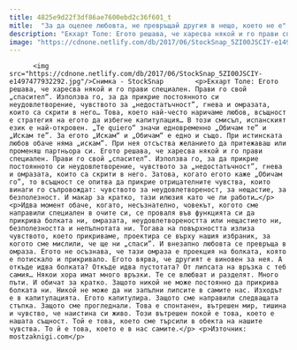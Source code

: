 ```yaml
---
title: 4825e9d22f3df86ae7600ebd2c36f601_t
mitle:  "За да оцелее любовта, не превръщай другия в нещо, което не е"
description: "Екхарт Толе: Егото решава, че харесва някой и го прави специален. Прави го свой „спасител“. Използва го, за да прикрие постоянното си неудовлетворение, чувството за „недостатъчност”, гнева и омразата, които са скрити в него… Това, което най-често наричаме любов, всъщност е стратегия на егото да избегне капитулация… В този смисъл, испанският език е най-откровен. „Тe …"
image: "https://cdnone.netlify.com/db/2017/06/StockSnap_5ZI00JSCIY-e1497477932292.jpg"
---
```


          <img src="https://cdnone.netlify.com/db/2017/06/StockSnap_5ZI00JSCIY-e1497477932292.jpg"/>Снимка - StockSnap        <p>Екхарт Толе: Егото решава, че харесва някой и го прави специален. Прави го свой „спасител“. Използва го, за да прикрие постоянното си неудовлетворение, чувството за „недостатъчност”, гнева и омразата, които са скрити в него… Това, което най-често наричаме любов, всъщност е стратегия на егото да избегне капитулация… В този смисъл, испанският език е най-откровен. „Тe quiero“ значи едновременно „Обичам те” и „Искам те”. За егото „Искам“ и „Обичам“ е едно и също. При истинската любов обаче няма „искам”. При нея отсъства желанието да притежаваш или променяш партньора си. Егото решава, че харесва някой и го прави специален. Прави го свой „спасител“. Използва го, за да прикрие постоянното си неудовлетворение, чувството за „недостатъчност”, гнева и омразата, които са скрити в него. Затова, когато егото каже „Обичам го”, то всъщност се опитва да прикрие отрицателните чувства, които винаги го съпровождат: чувството за неудовлетвореност, за нещастие, за безполезност. И макар за кратко, тази илюзия като че ли работи…</p>     <p>Идва момент обаче, когато, несъзнателно, човекът, когото сме направили специален в очите си, се проваля във функцията си да прикрива болката ни, омразата, неудовлетвореността или нещастието ни, безполезността и непълнотата ни. Тогава на повърхността излиза чувството, което прикриваме, проектира се върху нашия избраник, за когото сме мислили, че ще ни „спаси”. И внезапно любовта се превръща в омраза. Егото не осъзнава, че тази омраза е проекция на болката, която е потискало и прикривало. Егото вярва, че другият е виновен за нея. А откъде идва болката? Откъде идва пустотата? От липсата на връзка с теб самия… Някои хора имат много връзки. Те се влюбват и разделят. Много пъти. И обичат за кратко. Защото никой не може постоянно да прикрива болката ни. Никой не може да ни запълни липсите в самите нас. Изходът е в капитулацията. Егото капитулира. Защото сме направили следващата стъпка. Защото сме прогледнали. Това е спонтанен, вътрешен мир, тишина и чувство, че наистина си живо. Този вътрешен покой е това, което е нашата същност. Той е това, което сме търсили в обекта на нашите чувства. То й е това, което е в нас самите.</p> <p>Източник: mostzaknigi.com</p>        